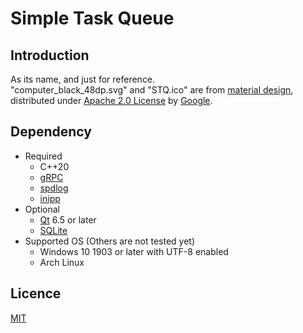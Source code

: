 # Simple Task Queue

## Introduction

As its name, and just for reference.  
"computer_black_48dp.svg" and "STQ.ico" are from [material design](https://material.io/resources/icons/), distributed under [Apache 2.0 License](https://www.apache.org/licenses/LICENSE-2.0) by [Google](https://www.google.com).

## Dependency

- Required
  - C++20
  - [gRPC](https://grpc.io)
  - [spdlog](https://github.com/gabime/spdlog)
  - [inipp](https://github.com/mcmtroffaes/inipp)
- Optional
  - [Qt](https://www.qt.io) 6.5 or later
  - [SQLite](https://www.sqlite.org)
- Supported OS (Others are not tested yet)
  - Windows 10 1903 or later with UTF-8 enabled
  - Arch Linux

## Licence

[MIT](https://opensource.org/licenses/MIT)
